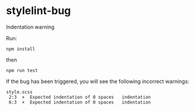 # stylelint-bug
Indentation warning

Run:

`npm install`

then

`npm run test`

If the bug has been triggered, you will see the following incorrect warnings:

```
style.scss
 2:3  ×  Expected indentation of 0 spaces   indentation
 6:3  ×  Expected indentation of 0 spaces   indentation
```
